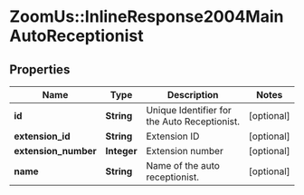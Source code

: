 # ZoomUs::InlineResponse2004MainAutoReceptionist

## Properties
Name | Type | Description | Notes
------------ | ------------- | ------------- | -------------
**id** | **String** | Unique Identifier for the Auto Receptionist. | [optional] 
**extension_id** | **String** | Extension ID | [optional] 
**extension_number** | **Integer** | Extension number | [optional] 
**name** | **String** | Name of the auto receptionist. | [optional] 


